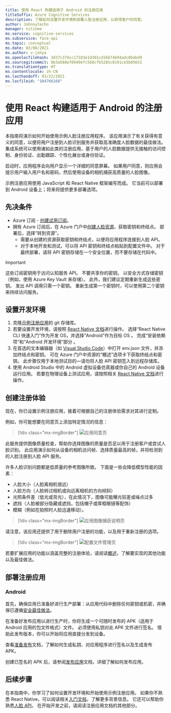 ```yaml
---
title: 使用 React 构建适用于 Android 的注册应用
titleSuffix: Azure Cognitive Services
description: 了解如何设置开发环境和部署人脸注册应用，以获得客户的同意。
author: Johnnytechn
manager: nitinme
ms.service: cognitive-services
ms.subservice: face-api
ms.topic: conceptual
ms.date: 03/08/2021
ms.author: v-johya
ms.openlocfilehash: 3d37c37dcc17183e1d301cd16b74b94adc0b4bd9
ms.sourcegitcommit: 8b3a588ef0949efc5b0cfb5285c8191ce5b05651
ms.translationtype: HT
ms.contentlocale: zh-CN
ms.lasthandoff: 03/22/2021
ms.locfileid: "104766168"
---
```

# <a name="build-an-enrollment-app-for-android-with-react"></a>使用 React 构建适用于 Android 的注册应用

本指南将演示如何开始使用示例人脸注册应用程序。 该应用演示了有关获得有意义的同意，以便将用户注册到人脸识别服务并获取高准确度人脸数据的最佳做法。 集成系统可以使用诸如此类的注册应用，基于用户的人脸数据提供无接触的访问控制、身份验证、出勤跟踪、个性化展台或身份验证。

启动时，应用程序会向用户显示一个详细的同意屏幕。 如果用户同意，则应用会提示用户输入用户名和密码，然后使用设备的相机捕获高质量的人脸图像。

示例注册应用使用 JavaScript 和 React Native 框架编写而成。 它当前可以部署到 Android 设备上；将来将提供更多部署选项。

## <a name="prerequisites"></a>先决条件 

* Azure 订阅 - [创建试用订阅](https://www.microsoft.com/china/azure/index.html?fromtype=cn)。  
* 拥有 Azure 订阅后，在 Azure 门户中[创建人脸资源](https://portal.azure.cn/#create/Microsoft.CognitiveServicesFace)，获取密钥和终结点。 部署后，选择”转到资源”。  
  * 需要从创建的资源获取密钥和终结点，以便将应用程序连接到人脸 API。  
  * 对于本地开发和测试，可以将 API 密钥和终结点粘贴到配置文件中。 对于最终部署，请将 API 密钥存储在一个安全位置，而不要存储在代码中。  

> [!IMPORTANT]
> 这些订阅密钥用于访问认知服务 API。 不要共享你的密钥。 以安全方式存储密钥（例如，使用 Azure Key Vault 来存储）。 此外，我们建议定期重新生成这些密钥。 发出 API 调用只需一个密钥。 重新生成第一个密钥时，可以使用第二个密钥来持续访问服务。

## <a name="set-up-the-development-environment"></a>设置开发环境

1. 克隆[示例注册应用](https://github.com/azure-samples/cognitive-services-FaceAPIEnrollmentSample)的 git 存储库。
1. 若要设置开发环境，请按照 <a href="https://reactnative.dev/docs/environment-setup"  title="React Native 文档"  target="_blank">React Native 文档</a>进行操作。 选择“React Native CLI 快速入门”作为开发 OS，并选择“Android”作为目标 OS 。 完成“安装依赖项”和“Android 开发环境”部分 。
1. 在首选的文本编辑器（如 [Visual Studio Code](https://code.visualstudio.com/)）中打开 env.json 文件，并添加终结点和密钥。 可在 Azure 门户中资源的“概述”选项卡下获取终结点和密钥。 此步骤仅用于本地测试目的&mdash;请勿将人脸 API 密钥签入到远程存储库。
1. 使用 Android Studio 中的 Android 虚拟设备仿真器或你自己的 Android 设备运行应用。 若要在物理设备上测试应用，请按照相关 <a href="https://reactnative.dev/docs/running-on-device"  title="React Native 文档"  target="_blank">React Native 文档</a>进行操作。  


## <a name="create-an-enrollment-experience"></a>创建注册体验  

现在，你已设置示例注册应用，接着可根据自己的注册体验需求对其进行定制。

例如，你可能想要在同意页上添加特定情况的信息：

> [!div class="mx-imgBorder"]
> ![应用同意页](./media/enrollment-app/1-consent-1.jpg)

此服务提供图像质量检查，帮助你选择图像的质量是否足以用于注册客户或尝试人脸识别。 此应用演示如何从设备的相机访问帧、选择质量最高的帧，并将检测到的人脸注册到人脸 API 服务。 

许多人脸识别问题都是低质量的参考图像所致。 下面是一些会降低模型性能的因素：
* 人脸大小（人脸离相机很远）
* 人脸方向（人脸转过相机或向远离相机的方向倾斜）
* 光照条件差（低光或背光），在此情况下，图像可能曝光较差或噪点过多
* 遮挡（人脸被部分隐藏或遮挡，包括帽子或厚框眼镜等配饰）
* 模糊（例如在拍照时人脸迅速移动）。 

> [!div class="mx-imgBorder"]
> ![应用图像捕获说明页](./media/enrollment-app/4-instruction.jpg)

请注意，该应用还提供了用于删除用户注册的功能，以及用于重新注册的选项。

> [!div class="mx-imgBorder"]
> ![配置文件管理页](./media/enrollment-app/10-manage-2.jpg)

若要扩展应用的功能以涵盖完整的注册体验，请阅读[概述](enrollment-overview.md)，了解要实现的其他功能以及最佳做法。

## <a name="deploy-the-enrollment-app"></a>部署注册应用

### <a name="android"></a>Android

首先，确保应用已准备好进行生产部署：从应用代码中删除任何密钥或机密，并确保已遵循[安全最佳做法](../cognitive-services-security.md?tabs=command-line%2ccsharp)。

在准备好发布应用以进行生产时，你将生成一个可随时发布的 APK（适用于 Android 应用的包文件格式）文件。 必须使用私钥对此 APK 文件进行签名。 借助此发布版本，你可以开始将应用直接分发到设备。 

查看<a href="https://developer.android.com/studio/publish/preparing#publishing-build"  title="准备发布"  target="_blank">准备发布</a>文档，了解如何生成私钥、对应用程序进行签名以及生成发布 APK。  

创建已签名的 APK 后，请参阅<a href="https://developer.android.com/studio/publish"  title="发布应用"  target="_blank">发布应用</a>文档，详细了解如何发布应用。

## <a name="next-steps"></a>后续步骤  

在本指南中，你学习了如何设置开发环境和开始使用示例注册应用。 如果你不熟悉 React Native，可以阅读相关[入门文档](https://reactnative.dev/docs/getting-started)，了解更多背景信息。 它还可以帮助你熟悉[人脸 API](Overview.md)。 在开始开发之前，请阅读注册应用文档的其他部分。

